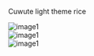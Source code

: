 Cuwute light theme rice

![image1](https://raw.githubusercontent.com/chadcat7/crystal/kawai/.github/1.png) <br>
![image1](https://raw.githubusercontent.com/chadcat7/crystal/kawai/.github/2.png) <br>
![image1](https://raw.githubusercontent.com/chadcat7/crystal/kawai/.github/3.png) <br>
